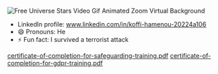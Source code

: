  ![Free Universe Stars Video Gif Animated Zoom Virtual Background](https://github.com/Ehonam/Ehonam/assets/164899950/4598c042-f112-46d4-9db2-0816de3f942d)

- LinkedIn profile: www.linkedin.com/in/koffi-hamenou-20224a106
- 😄 Pronouns: He
- ⚡ Fun fact: I survived a terrorist attack

[certificate-of-completion-for-safeguarding-training.pdf](https://github.com/user-attachments/files/15586348/certificate-of-completion-for-safeguarding-training.pdf)
[certificate-of-completion-for-gdpr-training.pdf](https://github.com/user-attachments/files/15586347/certificate-of-completion-for-gdpr-training.pdf)

<!---
Ehonam/Ehonam is a ✨ special ✨ repository because its `README.md` (this file) appears on your GitHub profile.
You can click the Preview link to take a look at your changes.
--->
